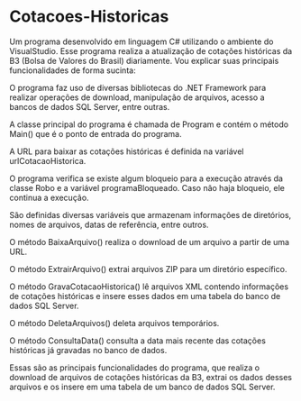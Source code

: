 # Cotacoes-Historicas

Um programa desenvolvido em linguagem C# utilizando o ambiente do VisualStudio. Esse programa realiza a atualização de cotações históricas da B3 (Bolsa de Valores do Brasil) diariamente. Vou explicar suas principais funcionalidades de forma sucinta:

O programa faz uso de diversas bibliotecas do .NET Framework para realizar operações de download, manipulação de arquivos, acesso a bancos de dados SQL Server, entre outras.

A classe principal do programa é chamada de Program e contém o método Main() que é o ponto de entrada do programa.

A URL para baixar as cotações históricas é definida na variável urlCotacaoHistorica.

O programa verifica se existe algum bloqueio para a execução através da classe Robo e a variável programaBloqueado. Caso não haja bloqueio, ele continua a execução.

São definidas diversas variáveis que armazenam informações de diretórios, nomes de arquivos, datas de referência, entre outros.

O método BaixaArquivo() realiza o download de um arquivo a partir de uma URL.

O método ExtrairArquivo() extrai arquivos ZIP para um diretório específico.

O método GravaCotacaoHistorica() lê arquivos XML contendo informações de cotações históricas e insere esses dados em uma tabela do banco de dados SQL Server.

O método DeletaArquivos() deleta arquivos temporários.

O método ConsultaData() consulta a data mais recente das cotações históricas já gravadas no banco de dados.

Essas são as principais funcionalidades do programa, que realiza o download de arquivos de cotações históricas da B3, extrai os dados desses arquivos e os insere em uma tabela de um banco de dados SQL Server.
